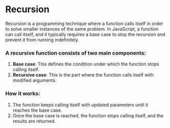 # Recursion

Recursion is a programming technique where a function calls itself in order to solve smaller instances of the same problem. In JavaScript, a function can call itself, and it typically requires a base case to stop the recursion and prevent it from running indefinitely.

### A recursive function consists of two main components:

1. **Base case**: This defines the condition under which the function stops calling itself.
2. **Recursive case**: This is the part where the function calls itself with modified arguments.

### How it works:

1. The function keeps calling itself with updated parameters until it reaches the base case.
2. Once the base case is reached, the function stops calling itself, and the results are returned.
